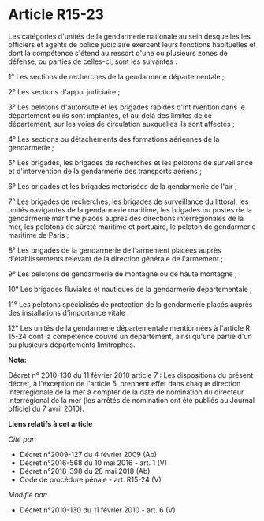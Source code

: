 # Article R15-23

Les catégories d'unités de la gendarmerie nationale au sein desquelles les officiers et agents de police judiciaire exercent
leurs fonctions habituelles et dont la compétence s'étend au ressort d'une ou plusieurs zones de défense, ou parties de
celles-ci, sont les suivantes : 

1° Les sections de recherches de la gendarmerie départementale ; 

2° Les sections d'appui judiciaire ; 

3° Les pelotons d'autoroute et les brigades rapides d'int rvention dans le département où ils sont implantés, et au-delà des
limites de ce département, sur les voies de circulation auxquelles ils sont affectés ; 

4° Les sections ou détachements des formations aériennes de la gendarmerie ; 

5° Les brigades, les brigades de recherches et les pelotons de surveillance et d'intervention de la gendarmerie des
transports aériens ; 

6° Les brigades et les brigades motorisées de la gendarmerie de l'air ; 

7° Les brigades de recherches, les brigades de surveillance du littoral, les unités navigantes de la gendarmerie maritime,
les brigades ou postes de la gendarmerie maritime placés auprès des    directions interrégionales  de la mer, les pelotons de
sûreté maritime et portuaire, le peloton de gendarmerie maritime de Paris ; 

8° Les brigades de la gendarmerie de l'armement placées auprès d'établissements relevant de la direction générale de
l'armement ; 

9° Les pelotons de gendarmerie de montagne ou de haute montagne ; 

10° Les brigades fluviales et nautiques de la gendarmerie départementale ; 

11° Les pelotons spécialisés de protection de la gendarmerie placés auprès des installations d'importance vitale ; 

12° Les unités de la gendarmerie départementale mentionnées à l'article R. 15-24 dont la compétence couvre un département,
ainsi qu'une partie d'un ou plusieurs départements limitrophes.

**Nota:**

Décret n° 2010-130 du 11 février 2010 article 7 : Les dispositions du présent décret, à l'exception de l'article 5, prennent
effet dans chaque direction interrégionale de la mer à compter de la date de nomination du directeur interrégional de la mer
(les arrêtés de nomination ont été publiés au Journal officiel du 7 avril 2010).

**Liens relatifs à cet article**

_Cité par_:

  - Décret n°2009-127 du 4 février 2009 (Ab)
  - Décret n°2016-568 du 10 mai 2016 - art. 1 (V)
  - Décret n°2018-398 du 28 mai 2018 (Ab)
  - Code de procédure pénale - art. R15-24 (V)

_Modifié par_:

  - Décret n°2010-130 du 11 février 2010 - art. 6 (V)

